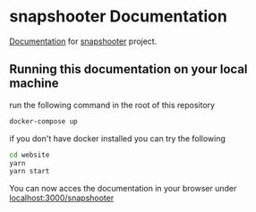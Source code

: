 # snapshooter Documentation

[Documentation](https://swisslife-oss.github.io/snapshooter/) for [snapshooter](https://github.com/SwissLife-OSS/snapshooter) project.

## Running this documentation on your local machine

run the following command in the root of this repository

```bash
docker-compose up
```

if you don't have docker installed you can try the following

```bash
cd website
yarn
yarn start
```

You can now acces the documentation in your browser under [localhost:3000/snapshooter](http://localhost:3000/snapshooter)
